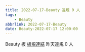 ```yaml
---
title: 2022-07-17-Beauty 違規 0 人
tags:
    - Beauty
abbrlink: 2022-07-17-Beauty
date: Beauty-2022-07-17 12:00:00
---
```

Beauty 板 [板規連結](https://www.ptt.cc/bbs/Beauty/M.1630069980.A.84B.html)
昨天違規 0 人
